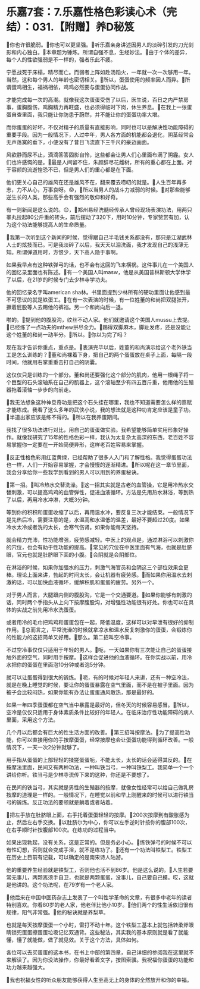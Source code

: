# 乐嘉7套：7.乐嘉性格色彩读心术（完结）：031.【附赠】养D秘笈

🎼你也许很脆弱。🎼你也可以更坚强。🎼听乐嘉亲身讲述因男人的淡碎引发的刀光剑影和内心独白。🎼本章题为锤炼。所谓自强不息，生经妙法。🎼由于个体的差异，每个人的性欲强弱是不一样的，强者乐此不疲。

宁愿战死于床榻，精尽而亡。而弱者上阵如赴汤蹈火，一年就一次一次够用一年。当然，这和每个男人的年龄也密切相关。🎼所以，蛋蛋使用的频率因人而异。🎼所谓蛋鸡相生，福祸相依，鸡鸡必然要与蛋蛋协同作战。

才能完成每一次的高潮。就像我这次蛋蛋受伤了以后，医生说，百日之内严禁房事，蛋胸腹伤，鸡胸精力再旺盛，也必须得临时下岗，休生养息。🎼在我上一张蛋蛋自查里面，我只能让你防患于蔚然，并不能让你的蛋蛋功率大增。

而你蛋蛋的好坏，不仅对精子的质量有直接影响，同时也可以是解决性功能障碍的重要手段。因为一般情况下，人过中年，男人各方面的机能都会退化，阴茎经常会无声落寞的垂下，小便没有了昔日飞流直下三千尺的豪迈画面。

风欲静而尿不止，滴滴答答固影自怜，这些都会让男人们心里面布满了阴霾。女人们也许感慨的是。🎼最是人间留不住，朱颜辞尽花雌树，所有的重心都在上面。对于容颜的流逝惶恐不已，但是男人们的重心都是在下面。

他们更关心自己的雄风在还是雄风不在，翻来覆去唠叨的就是。🎼人生百年再多志，力不从心，万事哀呀。😡，🎼所以当男人的战斗力减弱的时候。🎼对那些能够逆生长的人类，那些高手会有强烈的敬仰和好奇。

有一则新闻是这么说的。😊，🎼郑州易经洗髓经传承人曾经现场表演功法，用两只睾丸拉起80公斤重的砖头，前后摆动了320下，用时10分钟，专家赞赏有加，认为这个功法能够提高人的生命质量。

🎼我第一次听到这个新闻的时候，觉得跟自己半毛钱关系都没有，那只是江湖武林人士的炫技而已。可是我淡碎了以后，我天天以泪洗面，我才发现自己的浅薄无知。所谓弹道用时，方恨少，天下高人隐于事啊。

如果我早点有这种铁弹弓的话，也不会有这回的飞来横祸。这件事儿在一个美国人的回忆录里面也有陈述。🎼有一个美国人叫masw，他是从美国普林斯顿大学休学了以后，在21岁的时候专门去少林寺学功夫。

他的回忆录名字叫american sha林。书里面提到少林所有的硬功里面让他感到最不可思议的就是铁蛋工。🎼在有一次表演的时候，有一位姓董的和尚把双腿张开，撅着屁股等人去踢他的裤裆。另一个和尚向后一退。

啪的。🎼提到他的腹股沟，纹丝不动人家。他们就邀请这个美国人mussu上去提。🎼已经练了一点功夫的mthew拼尽全力。🎼踢得双脚麻木，脚趾发疼，还是没能让这个姓董的和尚一动半分。🎼所以。🎼你以为完了吗？

现在我才告诉你重点，重点是。🎼表演完毕以后，姓董的和尚演示给这个老外铁当工是怎么训练的？🎼董和尚裸着下身，把自己的两个蛋蛋放在桌子上面，每隔一段时间，他就用右掌重重击打自己的阴囊。

这仅仅只是训练的一个部分。董和尚还要强化这个部分的肌肉，他用一根绳子将一个巨型的石头滚轴系在自己的肌器上，这个滚轴至少有四五百斤重，他用他的生殖器拖着滚轴一步步的向前走。

🎼我无法想象这种神旦奇功是把这个石头挂在哪里，我也不知道需要怎么样的禀赋才能练成。我看了这么多年的武侠小说，我的想法就是这种功肯定应该是童子功。🎼半道出家应该是练不得的。🎼所以在我养蛋期间。

我找了很多功法进行对比，用自己的蛋蛋做实验。我希望能够简单实用形象好操作。就像我研究了15年的性格色彩一样，我认为太复杂太高深的东西，老百姓不容易掌握你一定要在一开始简便异形，这样老百姓容易来掌握。

🎼反正性格色彩用红蓝黄绿，已经帮助了很多人入门和了解性格。我觉得蛋蛋功法也一样，人们一开始容易掌握，才会慢慢的逐渐精进。🎼所以呢在这一章节里面，我会分享给你一些我学到看到的男人可以用到的养蛋秘诀。

🎼第一招。🎼叫冷热水交替洗澡。🎼这一招其实就是古老的血管操，它是用冷热水交替刺激，可以提高鸡鸡的血管弹性，促进血液循环。方法是先用热水淋浴，等到热了以后，再用冷水冲淋，大概3分钟。

等到你的积积和蛋蛋收缩了以后，再用温水冲，要反复三次才能结束。一般情况下是先热后冷，需要注意的是，水温高和水温低的温差，最好不要超过20度。如果冷水太冷或者洗的太长，会寒气伤肾。如果你能每天坚持。

就会精力充沛，性功能增强，疲劳感减轻。中医上的观点是，通过淋浴可以刺激你的穴位，也会有助于性功能的提高。🎼常见的穴位在中医里面有气海，也就是肚脐眼，官元也就是肚脐眼下面的小腹。🎼会阴就是会阴部位。

在淋浴的时候，如果你加强水的压力，刺激气海官员和会阴这三个部位效果会更棒。理论上面来讲，勃起的时间太长，会让机器有疲劳感。🎼而如果你用温水去刺激的话，可以加快血液循环，缓解积肌和蛋蛋的疲劳。另外一个。

对于男人而言，大腿跟内侧的腹股沟，它是一个交通要道。🎼如果你能够有刺激的话，同时两个手指头从上向下按摩腹股沟，对增强性功能很有好处。你也可以在具体的实战之前先用冷水洗蛋蛋。

或者用冷的毛巾把鸡鸡和蛋蛋包在一起，降低温度，这样可以对早泄有很好的抑制作用。🎼总而言之，平常洗澡的时候就拿凉水和温水反复刺激你的蛋蛋，会锻炼你的性能力的这招简单又好用。🎼那么。第二招叫空冷事。

不过空冷事仅仅只适用于年轻的男人。🎼呃，一天如果你有三次能让自己的蛋蛋接触外面的空气，同时用手按摩。🎼这样会促进他的血液循环。在你实战以前，用冷水把你的蛋蛋在里面泡10分钟或者泡5分钟。

就可以让蛋蛋得到很大的锻炼。🎼呃，有的时候对年轻人来讲，还有一种空冷法，就是在晚上睡觉的时候，要让你的蛋蛋暴露在空气里面，而不是在被子里面。因为被子会比较闷热，如果你能有办法让蛋蛋通风散热，那是最好的。

如果一年四季蛋蛋都在空气当中暴露是最好的，但冬天的时候容易感冒。🎼所以，空冷是仅仅只适用于身体素质条件比较好的年轻人。在临床治疗性功能障碍的病人里面，采用这个方法。

几个月以后都会有巨大的性生活方面的改善。🎼第三招叫按摩法。🎼为了提高性功能，你可以直接用你的手按摩蛋蛋，经常按摩也会让蛋蛋功能得到循环改善。一般情况下，一天一次2分钟就够了。

用手指从蛋蛋的上部轻轻的揉搓蛋蛋呃，不能太长，太长的话会适得其反的。🎼在按摩法里面，民间又有两种功法，一种叫铁当弓，一种叫铁梨工。我简单一个一个讲给你听。铁当弓是少林寺流传下来的这种，你还是不要想了。

在民间的铁当弓，其实就是男性的生殖器的按摩，就像女性经常可以给自己做乳房按摩的道理是一样的。一般情况下，在睡觉以前和早上刚醒来的时候可以进行铁当弓的锻炼。反正功法的要领就是躺着或者站着。

🎼把左手放在肚脐眼上面，右手托着蛋蛋轻轻的按摩。🎼200次按摩到有酸胀感为止，然后左右手交换。🎼以肚脐尔为中心，你可以左手逆时针按你的腹部100次，在右手顺时针按腹部100次。在练功的过程当中。

如果出现勃起，没有关系，这是正常的。但是务必小心。🎼练铁弹弓的时候不可以有性幻想，否则就会变成手淫，就不是练功了。🎼还有一个功法叫铁梨工。铁梨工在历史上目前有记载，可以确定的是南宋诗人陆游。

他的重要养生经验就是铁梨工，否则他也活不到86岁。他是这么说的。🎼人生若要常无事儿，两颗离须手自卫，也就是两颗蛋蛋，没事儿，自己要自己摸。哎，这就是他讲的。这个功法呢，在79岁有一个老人家。

🎼他后来在中国中医药杂志上发表了一个叫性学革命的文章，有很多中老年的读者特别喜欢。你看80岁的老人家，他老伴比他小10岁。🎼他们两个的性生活依旧很有规律，阳气非常强。🎼他的秘诀就是养梨草。

也就是每天按摩蛋蛋一个小时，雷打不动十年。这个铁梨工基本上就包括转柔斧眼睛锁兜蛋蛋擦蛋蛋垃圾记忆双通背。这些秘法，其实我的基本原则就是看了就能懂，懂了就能做，做了就见效。关于这个方法，具体如何。

各位可以去买蛋蛋的这本书，在书上中部的第四章，自己详细的参阅我在这里就不来解读了。因为你没法操作，你最好看着文字，按图索骥。我祝福你蛋蛋的功能和功力越来越强大。

🎼我也祝福女性的听众朋友能够获得人生至高无上的身体的全然放开和你的幸福。